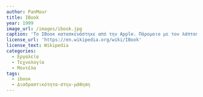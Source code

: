 ```yaml
---
author: PanMour
title: IBook
year: 1999
image_url: /images/ibook.jpg
caption: 'To ΙΒοοκ κατασκευάστηκε από την Apple. Πάρομοιο με τον λάπτοπ βασικοί του αγοραστές ήταν καταναλωτές και εκπαιδευτικά συστήματα (π.χ. σχολεία) με χαμηλό εισόδημα. Περιέχει όπως και οι περισσότεροι υπολογιστές πρόσβαση στο διαδύκτιο μέσω του wifi. Χρησημοποιείται κυρίως από σχολεία και άλλα διαδακτικά κέντρα με σκοπό την αξιωποίηση των δυνατοτήτων που προσφέρει το ίντερνετ.'
license_url: 'https://en.wikipedia.org/wiki/IBook'
license_text: Wikipedia
categories:
  - Εργαλεία
  - Τεχνολογία
  - Μοντέλα
tags:
  - ibοοκ
  - Διαδραστικότητα-στην-μάθηση
---
```

